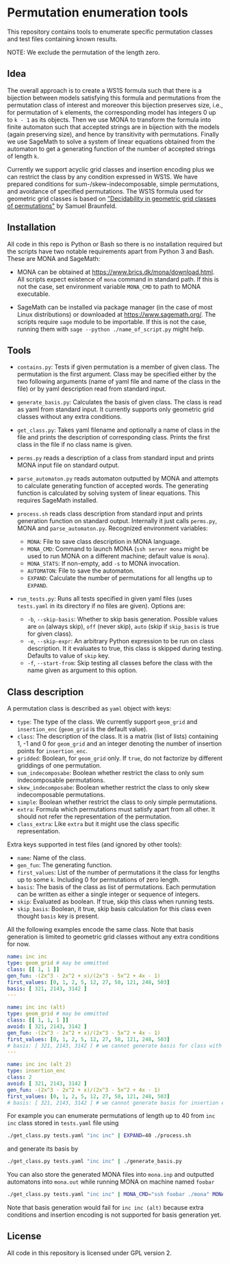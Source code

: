 # Permutation enumeration tools

This repository contains tools to enumerate specific permutation classes
and test files containing known results.

NOTE: We exclude the permutation of the length zero.


## Idea

The overall approach is to create a WS1S formula such that there is a bijection
between models satisfying this formula and permutations from the permutation class
of interest and moreover this bijection preserves size, i.e., for permutation
of `k` elements, the corresponding model has integers 0 up to `k - 1` as its
objects. Then we use MONA to transform the formula into finite automaton such
that accepted strings are in bijection with the models (again preserving size),
and hence by transitivity with permutations. Finally we use SageMath to solve
a system of linear equations obtained from the automaton to get a generating
function of the number of accepted strings of length `k`.

Currently we support acyclic grid classes and insertion encoding plus we can
restrict the class by any condition expressed in WS1S. We have prepared conditions
for sum-/skew-indecomposable, simple permutations, and avoidance of specified
permutations. The WS1S formula used for geometric grid classes is based on
["Decidability in geometric grid classes of permutations"](https://arxiv.org/abs/2308.04201v2)
by Samuel Braunfeld.


## Installation

All code in this repo is Python or Bash so there is no installation required
but the scripts have two notable requirements apart from Python 3 and Bash.
These are MONA and SageMath:

- MONA can be obtained at <https://www.brics.dk/mona/download.html>. All
  scripts expect existence of `mona` command in standard path. If this is
  not the case, set environment variable `MONA_CMD` to path to MONA executable.

- SageMath can be installed via package manager (in the case of most Linux
  distributions) or downloaded at <https://www.sagemath.org/>. The scripts
  require `sage` module to be importable. If this is not the case,
  running them with `sage --python ./name_of_script.py` might help.


## Tools

- `contains.py`: Tests if given permutation is a member of given
  class. The permutation is the first argument. Class may be specified
  either by the two following arguments (name of yaml file and name
  of the class in the file) or by yaml description read from standard
  input.

- `generate_basis.py`: Calculates the basis of given class. The class
  is read as yaml from standard input. It currently supports only geometric
  grid classes without any extra conditions.

- `get_class.py`: Takes yaml filename and optionally a name of class in the
  file and prints the description of corresponding class. Prints the first
  class in the file if no class name is given.

- `perms.py` reads a description of a class from standard input
  and prints MONA input file on standard output.

- `parse_automaton.py` reads automaton outputted by MONA and attempts
  to calculate generating function of accepted words. The generating
  function is calculated by solving system of linear equations.
  This requires SageMath installed.

- `process.sh` reads class description from standard input and
  prints generation function on standard output. Internally
  it just calls `perms.py`, MONA and `parse_automaton.py`.
  Recognized environment variables:

  - `MONA`: File to save class description in MONA language.
  - `MONA_CMD`: Command to launch MONA (`ssh server mona` might
    be used to run MONA on a different machine; default value is
    `mona`).
  - `MONA_STATS`: If non-empty, add `-s` to MONA invocation.
  - `AUTOMATON`: File to save the automaton.
  - `EXPAND`: Calculate the number of permutations for all lengths
    up to `EXPAND`.

- `run_tests.py`: Runs all tests specified in given yaml files (uses
  `tests.yaml` in its directory if no files are given). Options are:
  
  - `-b`, `--skip-basis`: Whether to skip basis generation. Possible
    values are `on` (always skip), `off` (never skip), `auto` (skip
    if `skip_basis` is true for given class).
  - `-e`, `--skip-expr`: An arbitrary Python expression to be run
    on class description. It it evaluates to true, this class is
    skipped during testing. Defaults to value of `skip` key.
  - `-f`, `--start-from`: Skip testing all classes before the class
    with the name given as argument to this option.


## Class description

A permutation class is described as `yaml` object with keys:

- `type`: The type of the class. We currently support `geom_grid`
  and `insertion_enc` (`geom_grid` is the default value).
- `class`: The description of the class. It is a matrix (list of
  lists) containing 1, -1 and 0 for `geom_grid` and an integer
  denoting the number of insertion points for `insertion_enc`.
- `gridded`: Boolean, for `geom_grid` only. If `true`, do not
  factorize by different griddings of one permutation.
- `sum_indecomposabe`: Boolean whether restrict the class to only
  sum indecomposable permutations.
- `skew_indecomposabe`: Boolean whether restrict the class to only
  skew indecomposable permutations.
- `simple`: Boolean whether restrict the class to only simple
  permutations.
- `extra`: Formula which permutations must satisfy apart from all
  other. It should not refer the representation of the permutation.
- `class_extra`: Like `extra` but it might use the class specific
  representation.

Extra keys supported in test files (and ignored by other tools):

- `name`: Name of the class.
- `gen_fun`: The generating function.
- `first_values`: List of the number of permutations it the class
  for lengths up to some `k`. Including 0 for permutations of
  zero length.
- `basis`: The basis of the class as list of permutations. Each
  permutation can be written as either a single integer or sequence
  of integers.
- `skip`: Evaluated as boolean. If true, skip this class when running tests.
- `skip_basis`: Boolean, it true, skip basis calculation for this class
  even thought `basis` key is present.

All the following examples encode the same class. Note that basis
generation is limited to geometric grid classes without any extra
conditions for now.

```yaml
name: inc inc
type: geom_grid # may be ommitted
class: [[ 1, 1 ]]
gen_fun: -(2x^3 - 2x^2 + x)/(2x^3 - 5x^2 + 4x - 1)
first_values: [0, 1, 2, 5, 12, 27, 58, 121, 248, 503]
basis: [ 321, 2143, 3142 ]
---

name: inc inc (alt)
type: geom_grid # may be ommitted
class: [[ 1, 1, 1 ]]
avoid: [ 321, 2143, 3142 ]
gen_fun: -(2x^3 - 2x^2 + x)/(2x^3 - 5x^2 + 4x - 1)
first_values: [0, 1, 2, 5, 12, 27, 58, 121, 248, 503]
# basis: [ 321, 2143, 3142 ] # we cannot generate basis for class with extra conditions for now
---

name: inc inc (alt 2)
type: insertion_enc
class: 2
avoid: [ 321, 2143, 3142 ]
gen_fun: -(2x^3 - 2x^2 + x)/(2x^3 - 5x^2 + 4x - 1)
first_values: [0, 1, 2, 5, 12, 27, 58, 121, 248, 503]
# basis: [ 321, 2143, 3142 ] # we cannot generate basis for insertion encoding for now
```

For example you can enumerate permutations of length up to 40 from `inc inc` class
stored in `tests.yaml` file using

```bash
./get_class.py tests.yaml "inc inc" | EXPAND=40 ./process.sh
```

and generate its basis by

```bash
./get_class.py tests.yaml "inc inc" | ./generate_basis.py
```

You can also store the generated MONA files into `mona.inp` and outputted
automatons into `mona.out` while running MONA on machine named `foobar`

```bash
./get_class.py tests.yaml "inc inc" | MONA_CMD="ssh foobar ./mona" MONA_IN_LOG=mona.inp MONA_OUT_LOG=mona.out ./generate_basis.py
```

Note that basis generation would fail for `inc inc (alt)` because extra conditions
and insertion encoding is not supported for basis generation yet.


## License

All code in this repository is licensed under GPL version 2.

